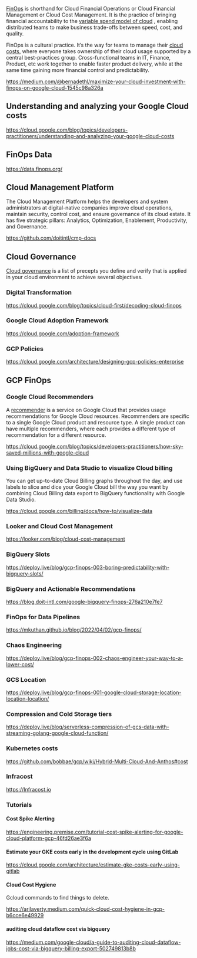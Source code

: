 [FinOps](  https://www.finops.org/introduction/what-is-finops/ ) is shorthand for Cloud Financial Operations or Cloud Financial Management or Cloud Cost Management. It is the practice of bringing financial accountability to the [variable spend model of cloud]( 
https://a16z.com/2021/05/27/cost-of-cloud-paradox-market-cap-cloud-lifecycle-scale-growth-repatriation-optimization/ ) , enabling distributed teams to make business trade-offs between speed, cost, and quality.

FinOps is a cultural practice. It’s the way for teams to manage their [cloud costs](https://www.hashicorp.com/blog/cloud-budgets-busted-almost-40-overspent-last-year), where everyone takes ownership of their cloud usage supported by a central best-practices group. Cross-functional teams in IT, Finance, Product, etc work together to enable faster product delivery, while at the same time gaining more financial control and predictability.


https://medium.com/@bernadethl/maximize-your-cloud-investment-with-finops-on-google-cloud-1545c98a326a

## Understanding and analyzing your Google Cloud costs
https://cloud.google.com/blog/topics/developers-practitioners/understanding-and-analyzing-your-google-cloud-costs

## FinOps Data

https://data.finops.org/

## Cloud Management Platform

The Cloud Management Platform helps the developers and system administrators at digital-native companies improve cloud operations, maintain security, control cost, and ensure governance of its cloud estate. It has five strategic pillars: Analytics, Optimization, Enablement, Productivity, and Governance.

https://github.com/doitintl/cmp-docs

## Cloud Governance

[Cloud governance](Cloud-Governance) is a list of precepts you define and verify that is applied in your cloud environment to achieve several objectives.

### Digital Transformation

https://cloud.google.com/blog/topics/cloud-first/decoding-cloud-finops

### Google Cloud Adoption Framework


https://cloud.google.com/adoption-framework

### GCP Policies

https://cloud.google.com/architecture/designing-gcp-policies-enterprise

## GCP FinOps


### Google Cloud Recommenders

A [recommender](Recommender) is a service on Google Cloud that provides usage recommendations for Google Cloud resources. Recommenders are specific to a single Google Cloud product and resource type. A single product can have multiple recommenders, where each provides a different type of recommendation for a different resource.


https://cloud.google.com/blog/topics/developers-practitioners/how-sky-saved-millions-with-google-cloud


### Using BigQuery and Data Studio to visualize Cloud billing

You can get up-to-date Cloud Billing graphs throughout the day, and use labels to slice and dice your Google Cloud bill the way you want by combining Cloud Billing data export to BigQuery functionality with Google Data Studio.

https://cloud.google.com/billing/docs/how-to/visualize-data

### Looker and Cloud Cost Management

https://looker.com/blog/cloud-cost-management

### BigQuery Slots

https://deploy.live/blog/gcp-finops-003-boring-predictability-with-bigquery-slots/


### BigQuery and Actionable Recommendations

https://blog.doit-intl.com/google-bigquery-finops-276a210e7fe7

### FinOps for Data Pipelines
https://mkuthan.github.io/blog/2022/04/02/gcp-finops/

### Chaos Engineering

https://deploy.live/blog/gcp-finops-002-chaos-engineer-your-way-to-a-lower-cost/


### GCS Location

https://deploy.live/blog/gcp-finops-001-google-cloud-storage-location-location-location/

### Compression and Cold Storage tiers


https://deploy.live/blog/serverless-compression-of-gcs-data-with-streaming-golang-google-cloud-function/

### Kubernetes costs

https://github.com/bobbae/gcp/wiki/Hybrid-Multi-Cloud-And-Anthos#cost

### Infracost

https://Infracost.io

### Tutorials

####  Cost Spike Alerting

https://engineering.premise.com/tutorial-cost-spike-alerting-for-google-cloud-platform-gcp-46fd26ae3f6a

#### Estimate your GKE costs early in the development cycle using GitLab 


https://cloud.google.com/architecture/estimate-gke-costs-early-using-gitlab

#### Cloud Cost Hygiene

Gcloud commands to find things to delete.

https://arilaverty.medium.com/quick-cloud-cost-hygiene-in-gcp-b6cce6e49929



#### auditing cloud dataflow cost via bigquery 

https://medium.com/google-cloud/a-guide-to-auditing-cloud-dataflow-jobs-cost-via-bigquery-billing-export-502749813b8b
